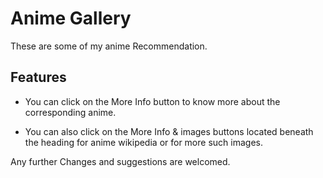 # Anime Gallery

These are some of my anime Recommendation.

## Features
 
-  You can click on the More Info button to know more about the corresponding anime.

-  You can also click on the More Info & images buttons located beneath the heading for anime wikipedia or for more such images.


Any further Changes and suggestions are welcomed.
